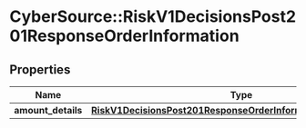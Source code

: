 # CyberSource::RiskV1DecisionsPost201ResponseOrderInformation

## Properties
Name | Type | Description | Notes
------------ | ------------- | ------------- | -------------
**amount_details** | [**RiskV1DecisionsPost201ResponseOrderInformationAmountDetails**](RiskV1DecisionsPost201ResponseOrderInformationAmountDetails.md) |  | [optional] 


